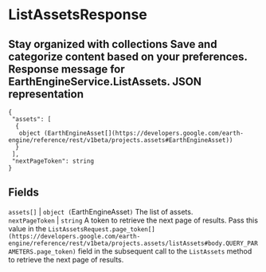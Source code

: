  
#  ListAssetsResponse
Stay organized with collections  Save and categorize content based on your preferences. 
Response message for EarthEngineService.ListAssets.
JSON representation  
---  
```
{
 "assets": [
  {
   object (EarthEngineAsset[](https://developers.google.com/earth-engine/reference/rest/v1beta/projects.assets#EarthEngineAsset))
  }
 ],
 "nextPageToken": string
}
```
  
Fields  
---  
`assets[]` |  `object (`EarthEngineAsset[](https://developers.google.com/earth-engine/reference/rest/v1beta/projects.assets#EarthEngineAsset)`)` The list of assets.  
`nextPageToken` |  `string` A token to retrieve the next page of results. Pass this value in the `ListAssetsRequest.page_token[](https://developers.google.com/earth-engine/reference/rest/v1beta/projects.assets/listAssets#body.QUERY_PARAMETERS.page_token)` field in the subsequent call to the `ListAssets` method to retrieve the next page of results.  
